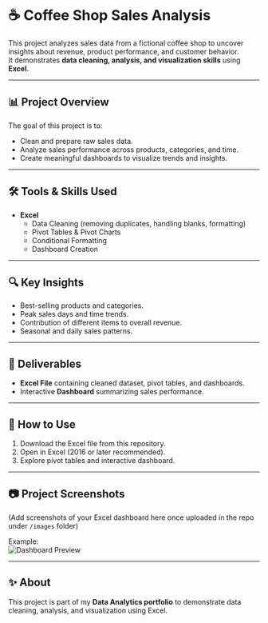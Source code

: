 # ☕ Coffee Shop Sales Analysis

This project analyzes sales data from a fictional coffee shop to uncover insights about revenue, product performance, and customer behavior.  
It demonstrates **data cleaning, analysis, and visualization skills** using **Excel**.

---

## 📊 Project Overview
The goal of this project is to:
- Clean and prepare raw sales data.  
- Analyze sales performance across products, categories, and time.  
- Create meaningful dashboards to visualize trends and insights.  

---

## 🛠️ Tools & Skills Used
- **Excel**
  - Data Cleaning (removing duplicates, handling blanks, formatting)  
  - Pivot Tables & Pivot Charts  
  - Conditional Formatting  
  - Dashboard Creation  

---

## 🔍 Key Insights
- Best-selling products and categories.  
- Peak sales days and time trends.  
- Contribution of different items to overall revenue.  
- Seasonal and daily sales patterns.  

---

## 📑 Deliverables
- **Excel File** containing cleaned dataset, pivot tables, and dashboards.  
- Interactive **Dashboard** summarizing sales performance.  

---

## 🚀 How to Use
1. Download the Excel file from this repository.  
2. Open in Excel (2016 or later recommended).  
3. Explore pivot tables and interactive dashboard.  

---

## 📷 Project Screenshots
(Add screenshots of your Excel dashboard here once uploaded in the repo under `/images` folder)

Example:  
![Dashboard Preview](images/dashboard.png)

---

## ✨ About
This project is part of my **Data Analytics portfolio** to demonstrate data cleaning, analysis, and visualization using Excel.

